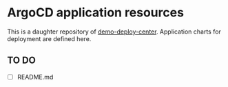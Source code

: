 # ArgoCD application resources 

This is a daughter repository of [demo-deploy-center](https://github.com/Tiriyon/demo-deploy-center).
Application charts for deployment are defined here.

## TO DO

- [ ] README.md
